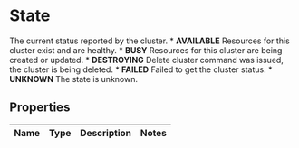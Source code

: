 # State

The current status reported by the cluster. * **AVAILABLE** Resources for this cluster exist and are healthy. * **BUSY** Resources for this cluster are being created or updated. * **DESTROYING** Delete cluster command was issued, the cluster is being deleted. * **FAILED** Failed to get the cluster status. * **UNKNOWN** The state is unknown. 
## Properties
| Name | Type | Description | Notes |
| ------------ | ------------- | ------------- | ------------- |


